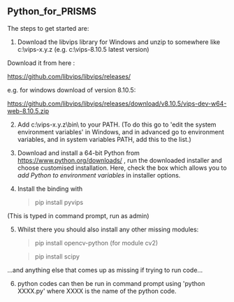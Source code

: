 Python_for_PRISMS
----------------------------------------------

The steps to get started are:


1. Download the libvips library for Windows and unzip to somewhere like c:\vips-x.y.z  (e.g. c:\vips-8.10.5 latest version)


Download it from here : 

https://github.com/libvips/libvips/releases/

e.g. for windows download of version 8.10.5:

https://github.com/libvips/libvips/releases/download/v8.10.5/vips-dev-w64-web-8.10.5.zip


2. Add c:\vips-x.y.z\bin\ to your PATH. (To do this go to 'edit the system environment variables' in Windows, 
and in advanced go to environment variables, and in system variables PATH, add this to the list.)

 

3. Download and install a 64-bit Python from https://www.python.org/downloads/ , run the downloaded installer and 
   choose customised installation. Here, check the box which allows you 
   to *add Python to environment variables* in installer options.

 

4. Install the binding with

 

    > pip install pyvips



(This is typed in command prompt, run as admin)



5. Whilst there you should also install any other missing modules:



    > pip install opencv-python    (for module cv2)



    > pip install scipy



...and anything else that comes up as missing if trying to run code...

 

 6. python codes can then be run in command prompt using 'python XXXX.py' 
   where XXXX is the name of the python code.
